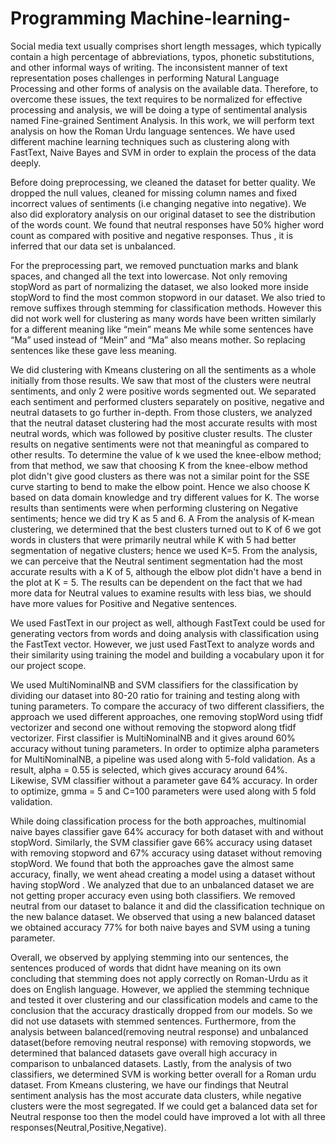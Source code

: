 # Programming Machine-learning-

Social media text usually comprises short length messages, which typically contain a high percentage of abbreviations, typos, phonetic substitutions, and other informal ways of writing. The inconsistent manner of text representation poses challenges in performing Natural Language Processing and other forms of analysis on the available data. Therefore, to overcome these issues, the text requires to be normalized for effective processing and analysis, we will be doing a type of sentimental analysis named Fine-grained Sentiment Analysis. In this work, we will perform text analysis on how the Roman Urdu language sentences. We have used different machine learning techniques such as clustering along with FastText, Naive Bayes and SVM in order to explain the process of the data deeply.

Before doing preprocessing, we cleaned the dataset for better quality. We dropped the null values, cleaned for missing column names and fixed incorrect values of sentiments (i.e changing negative into negative). We also did exploratory analysis on our original dataset to see the distribution of the words count. We found that neutral responses have 50% higher word count as compared with positive and negative responses. Thus , it is inferred that our data set is unbalanced.

For the preprocessing part, we removed punctuation marks and blank spaces, and changed all the text into lowercase. Not only removing stopWord as part of normalizing the dataset, we also looked more inside stopWord to find the most common stopword in our dataset. We also tried to remove suffixes through stemming for classification methods. However this did not work well for clustering as many words have been written similarly for a different meaning like “mein” means Me while some sentences have “Ma” used instead of “Mein” and “Ma” also means mother. So replacing sentences like these gave less meaning.

We did clustering with Kmeans clustering on all the sentiments as a whole initially from those results. We saw that most of the clusters were neutral sentiments, and only 2 were positive words segmented out. We separated each sentiment and performed clusters separately on positive, negative and neutral datasets to go further in-depth. From those clusters, we analyzed that the neutral dataset clustering had the most accurate results with most neutral words, which was followed by positive cluster results. The cluster results on negative sentiments were not that meaningful as compared to other results. To determine the value of k we used the knee-elbow method; from that method, we saw that choosing K from the knee-elbow method plot didn't give good clusters as there was not a similar point for the SSE curve starting to bend to make the elbow point. Hence we also choose K based on data domain knowledge and try different values for K. The worse results than sentiments were when performing clustering on Negative sentiments; hence we did try K as 5 and 6. A From the analysis of K-mean clustering, we determined that the best clusters turned out to K of 6 we got words in clusters that were primarily neutral while K with 5 had better segmentation of negative clusters; hence we used K=5. From the analysis, we can perceive that the Neutral sentiment segmentation had the most accurate results with a K of 5, although the elbow plot didn't have a bend in the plot at K = 5. The results can be dependent on the fact that we had more data for Neutral values to examine results with less bias, we should have more values for Positive and Negative sentences.

We used FastText in our project as well, although FastText could be used for generating vectors from words and doing analysis with classification using the FastText vector. However, we just used FastText to analyze words and their similarity using training the model and building a vocabulary upon it for our project scope.

We used MultiNominalNB and SVM classifiers for the classification by dividing our dataset into 80-20 ratio for training and testing along with tuning parameters. To compare the accuracy of two different classifiers, the approach we used different approaches, one removing stopWord using tfidf vectorizer and second one without removing the stopword along tfidf vectorizer. First classifier is MultiNominalNB and it gives around 60% accuracy without tuning parameters. In order to optimize alpha parameters for MultiNominalNB, a pipeline was used along with 5-fold validation. As a result, alpha = 0.55 is selected, which gives accuracy around 64%. Likewise, SVM classifier without a parameter gave 64% accuracy. In order to optimize, gmma = 5 and C=100 parameters were used along with 5 fold validation.

While doing classification process for the both approaches, multinomial naive bayes classifier gave 64% accuracy for both dataset with and without stopWord. Similarly, the SVM classifier gave 66% accuracy using dataset with removing stopword and 67% accuracy using dataset without removing stopWord. We found that both the approaches gave the almost same accuracy, finally, we went ahead creating a model using a dataset without having stopWord . We analyzed that due to an unbalanced dataset we are not getting proper accuracy even using both classifiers. We removed neutral from our dataset to balance it and did the classification technique on the new balance dataset. We observed that using a new balanced dataset we obtained accuracy 77% for both naive bayes and SVM using a tuning parameter.

Overall, we observed by applying stemming into our sentences, the sentences produced of words that didnt have meaning on its own concluding that stemming does not apply correctly on Roman-Urdu as it does on English language. However, we applied the stemming technique and tested it over clustering and our classification models and came to the conclusion that the accuracy drastically dropped from our models. So we did not use datasets with stemmed sentences. Furthermore, from the analysis between balanced(removing neutral response) and unbalanced dataset(before removing neutral response) with removing stopwords, we determined that balanced datasets gave overall high accuracy in comparison to unbalanced datasets. Lastly, from the analysis of two classifiers, we determined SVM is working better overall for a Roman urdu dataset. From Kmeans clustering, we have our findings that Neutral sentiment analysis has the most accurate data clusters, while negative clusters were the most segregated. If we could get a balanced data set for Neutral response too then the model could have improved a lot with all three responses(Neutral,Positive,Negative).
